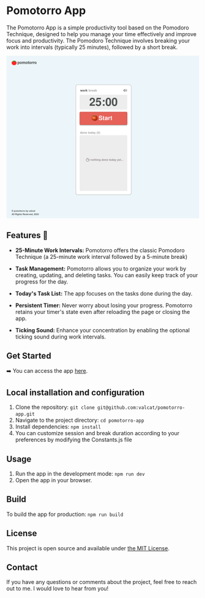 # Pomotorro App

The Pomotorro App is a simple productivity tool based on the Pomodoro Technique, designed to help you manage your time effectively and improve focus and productivity. The Pomodoro Technique involves breaking your work into intervals (typically 25 minutes), followed by a short break.
<br/>


![Main screen](./src/assets/screenshot.png)


## Features 🚀

- **25-Minute Work Intervals:** Pomotorro offers the classic Pomodoro Technique (a 25-minute work interval followed by a 5-minute break)


- **Task Management:** Pomotorro allows you to organize your work by creating, updating, and deleting tasks. You can easily keep track of your progress for the day.


- **Today's Task List:** The app focuses on the tasks done during the day.


- **Persistent Timer:** Never worry about losing your progress. Pomotorro retains your timer's state even after reloading the page or closing the app.


- **Ticking Sound:** Enhance your concentration by enabling the optional ticking sound during work intervals.


## Get Started

➡️ You can access the app [here](https://effervescent-palmier-9455f0.netlify.app/).


## Local installation and configuration

1. Clone the repository: `git clone git@github.com:valcat/pomotorro-app.git`
2. Navigate to the project directory: `cd pomotorro-app`
3. Install dependencies: `npm install`
4. You can customize session and break duration according to your preferences by modifying the Constants.js file

## Usage

1. Run the app in the development mode: `npm run dev`
2. Open the app in your browser.

## Build

To build the app for production: `npm run build`

## License

This project is open source and available under [the MIT License](./LICENSE).

## Contact

If you have any questions or comments about the project, feel free to reach out to me. I would love to hear from you!
